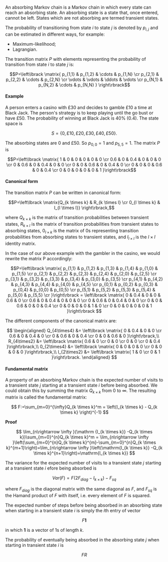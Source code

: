 An absorbing Markov chain is a Markov chain in which every state can reach an absorbing state. An absorbing state is a state that, once entered, cannot be left. States which are not absorbing are termed transient states.

The probability of transitioning from state $i$ to state $j$ is denoted by $p_{i,j}$ and can be estimated in different ways, for example:
- Maximum-likelihood;
- Lagrangian.

The transition matrix $P$ with elements representing the probability of transition from state $i$ to state $j$ is:

$$P=\left\lbrack \matrix{
    p_{1,1} & p_{1,2} & \cdots & p_{1,N} \cr
    p_{2,1} & p_{2,2} & \cdots & p_{2,N} \cr
    \vdots & \vdots & \ddots & \vdots \cr 
    p_{N,1} & p_{N,2} & \cdots & p_{N,N}
} \right\rbrack$$ 

#### Example

A person enters a casino with £30 and decides to gamble £10 a time at Black Jack. The person's strategy is to keep playing until the go bust or have £50. The probability of winning at Black Jack is 40% (0.4). The state space is 

$$S = \lbrace 0, £10, £20, £30, £40, £50 \rbrace.$$

The absorbing states are $0$ and $£50$. So $p_{0,0} = 1$ and $p_{5,5} = 1$. The matrix $P$ is

$$P=\left\lbrack \matrix{
    1 & 0 & 0 & 0 & 0 & 0 \cr
   0.6 & 0 & 0.4 & 0 & 0 & 0 \cr
    0 & 0.6 & 0 & 0.4 & 0 & 0 \cr
    0 & 0 & 0.6 & 0 & 0.4 & 0 \cr
    0 & 0 & 0 & 0.6 & 0 & 0.4 \cr
    0 & 0 & 0 & 0 & 0 & 1 
}\right\rbrack$$  

#### Canonical form

The transition matrix $P$ can be written in canonical form:

$$P=\left\lbrack \matrix{Q_{k \times k} & R_{k \times l} \cr 0_{l \times k} & I_{l \times l}} \right\rbrack,$$

where $Q_{k \times k}$ is the matrix of transition probabilities between transient states, $R_{k \times l}$ is the matrix of transition probabilities from transient states to absorbing states, $0_{l \times k}$ is the matrix of 0s representing transition probabilities from absorbing states to transient states, and $I_{l \times l}$ is the $l \times l$ identity matrix.  

In the case of our above example with the gambler in the casino, we would rewrite the matrix P accordingly:

$$P=\left\lbrack \matrix{
    p_{1,1} & p_{1,2} & p_{1,3} & p_{1,4} & p_{1,0} & p_{1,5} \cr
    p_{2,1} & p_{2,2} & p_{2,3} & p_{2,4} & p_{2,0} & p_{2,5} \cr
    p_{3,1} & p_{3,2} & p_{3,3} & p_{3,4} & p_{3,0} & p_{3,5} \cr
    p_{4,1} & p_{4,2} & p_{4,3} & p_{4,4} & p_{4,0} & p_{4,5} \cr
    p_{0,1} & p_{0,2} & p_{0,3} & p_{0,4} & p_{0,0} & p_{0,5} \cr
    p_{5,1} & p_{5,2} & p_{5,3} & p_{5,4} & p_{5,0} & p_{5,5} \cr
}\right\rbrack
= \left\lbrack \matrix{
    0 & 0.4 & 0 & 0 & 0.6 & 0 \cr
    0.6 & 0 & 0.4 & 0 & 0 & 0 \cr
    0 & 0.6 & 0 & 0.4 & 0 & 0 \cr
    0 & 0 & 0.6 & 0 & 0 & 0.4 \cr
    0 & 0 & 0 & 0 & 1 & 0 \cr
    0 & 0 & 0 & 0 & 0 & 1 
}\right\rbrack
 $$

The different components of the canonical matrix are:

$$
\begin{aligned}
Q_{4\times4} &= \left\lbrack \matrix{
    0 & 0.4 & 0 & 0 \cr
    0.6 & 0 & 0.4 & 0 \cr
    0 & 0.6 & 0 & 0.4 \cr
    0 & 0 & 0.6 & 0
}\right\rbrack,\\
R_{4\times2} &= \left\lbrack \matrix{
    0.6 & 0 \cr
    0 & 0 \cr
    0 & 0 \cr
    0 & 0.4
}\right\rbrack,\\
0_{2\times4} &= \left\lbrack \matrix{
    0 & 0 & 0 & 0 \cr
    0 & 0 & 0 & 0
}\right\rbrack,\\
I_{2\times2} &= \left\lbrack \matrix{
    1 & 0 \cr
    0 & 1
}\right\rbrack.
\end{aligned}
$$

#### Fundamental matrix

A property of an absorbing Markov chain is the expected number of visits to a transient state $j$ starting at a transient state $i$ before being absorbed. We could obtain this by summing the matrix $Q_{k \times k}$ from $0$ to $\infty$. The resulting matrix is called the fundamental matrix:

$$
F:=\sum_{m=0}^{\infty}Q_{k \times k}^m = \left(I_{k \times k} - Q_{k \times k} \right)^{-1} 
$$  

**Proof**

$$
\lim_{n\rightarrow \infty }(\mathrm {I_{k \times k}} -Q_{k \times k})\sum_{m=0}^{n}Q_{k \times k}^m = \lim_{n\rightarrow \infty }\left(\sum_{m=0}^{n}Q_{k \times k}^{m}-\sum_{m=0}^{n}Q_{k \times k}^{m+1}\right)=\lim_{n\rightarrow \infty }\left(\mathrm{I_{k \times k}} -Q_{k \times k}^{n+1}\right)=\mathrm{I_{k \times k}}
$$

The variance for the expected number of visits to a transient state $j$ starting at a transient state $i$ efore being absorbed is

$$
Var(F) = F\left(2F_{diag} - I_{k \times k} \right) - F_{sq} 
$$

where $F_{diag}$ is the diagonal matrix with the same diagonal as $F$, and $F_{sq}$ is the Hamand product of $F$ with itself, i.e. every element of $F$ is squared.

The expected number of steps before being absorbed in an absorbing state when starting in a transient state $i$ is simply the $i$th entry of vector

$$
F \mathbf{1}
$$ 

in which $\mathbf{1}$ is a vector of 1s of length $k$.

The probability of eventually being absorbed in the absorbing state $j$ when starting in transient state $i$ is 

$$
FR
$$
